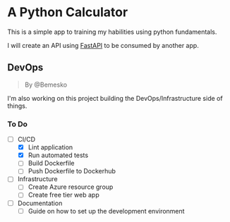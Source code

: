 # A Python Calculator

This is a simple app to training my habilities using python fundamentals.

I will create an API using [FastAPI](https://fastapi.tiangolo.com/) to be consumed by another app.

## DevOps

> By @Bemesko

I'm also working on this project building the DevOps/Infrastructure side of things.

### To Do

- [ ] CI/CD
  - [X] Lint application
  - [X] Run automated tests
  - [ ] Build Dockerfile
  - [ ] Push Dockerfile to Dockerhub
- [ ] Infrastructure
  - [ ] Create Azure resource group
  - [ ] Create free tier web app
- [ ] Documentation
  - [ ] Guide on how to set up the development environment
